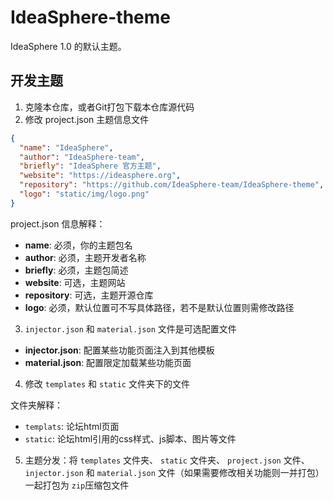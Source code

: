 # IdeaSphere-theme
IdeaSphere 1.0 的默认主题。

## 开发主题

1. 克隆本仓库，或者Git打包下载本仓库源代码
2. 修改 project.json 主题信息文件
```json
{
  "name": "IdeaSphere",
  "author": "IdeaSphere-team",
  "briefly": "IdeaSphere 官方主题",
  "website": "https://ideasphere.org",
  "repository": "https://github.com/IdeaSphere-team/IdeaSphere-theme",
  "logo": "static/img/logo.png"
}
```

project.json 信息解释：
- **name**: 必须，你的主题包名
- **author**: 必须，主题开发者名称
- **briefly**: 必须，主题包简述
- **website**: 可选，主题网站
- **repository**: 可选，主题开源仓库
- **logo**: 必须，默认位置可不写具体路径，若不是默认位置则需修改路径

3. `injector.json` 和 `material.json` 文件是可选配置文件

- **injector.json**: 配置某些功能页面注入到其他模板
- **material.json**: 配置限定加载某些功能页面

4. 修改 `templates` 和 `static` 文件夹下的文件

文件夹解释：
- `templats`: 论坛html页面
- `static`: 论坛html引用的css样式、js脚本、图片等文件

5. 主题分发：将 `templates` 文件夹、 `static` 文件夹、 `project.json` 文件、 `injector.json` 和 `material.json` 文件（如果需要修改相关功能则一并打包）一起打包为 `zip`压缩包文件